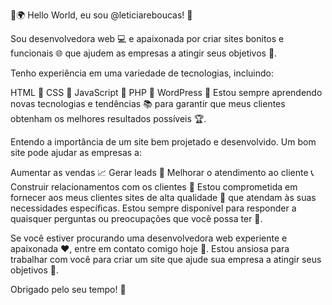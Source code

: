 👋🌍 Hello World, eu sou @leticiareboucas! 🌟

Sou desenvolvedora web 💻 e apaixonada por criar sites bonitos e funcionais 🌐 que ajudem as empresas a atingir seus objetivos 🎯.

Tenho experiência em uma variedade de tecnologias, incluindo:

HTML 📄
CSS 🎨
JavaScript 📜
PHP 🔧
WordPress 📝
Estou sempre aprendendo novas tecnologias e tendências 📚 para garantir que meus clientes obtenham os melhores resultados possíveis 🏆.

Entendo a importância de um site bem projetado e desenvolvido. Um bom site pode ajudar as empresas a:

Aumentar as vendas 📈
Gerar leads 🧲
Melhorar o atendimento ao cliente 📞
Construir relacionamentos com os clientes 💬
Estou comprometida em fornecer aos meus clientes sites de alta qualidade 🌟 que atendam às suas necessidades específicas. Estou sempre disponível para responder a quaisquer perguntas ou preocupações que você possa ter 🙋.

Se você estiver procurando uma desenvolvedora web experiente e apaixonada ❤️, entre em contato comigo hoje 📧. Estou ansiosa para trabalhar com você para criar um site que ajude sua empresa a atingir seus objetivos 🏅.

Obrigado pelo seu tempo! 🙏
